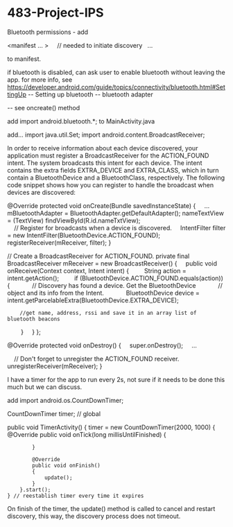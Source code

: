 # 483-Project-IPS

Bluetooth permissions - add 

<manifest ... >
  <uses-permission android:name="android.permission.BLUETOOTH" />
  <uses-permission android:name="android.permission.BLUETOOTH_ADMIN" /> // needed to initiate discovery 
  ...
</manifest>

to manifest. 


if bluetooth is disabled, can ask user to enable bluetooth without leaving the app.
for more info, see https://developer.android.com/guide/topics/connectivity/bluetooth.html#SettingUp -- Setting up bluetooth -- bluetooth adapter

-- see oncreate() method

add import android.bluetooth.*; to MainActivity.java

add... import java.util.Set; import android.content.BroadcastReceiver;

In order to receive information about each device discovered, 
your application must register a BroadcastReceiver for the ACTION_FOUND intent. 
The system broadcasts this intent for each device. 
The intent contains the extra fields EXTRA_DEVICE and EXTRA_CLASS, 
which in turn contain a BluetoothDevice and a BluetoothClass, respectively. 
The following code snippet shows how you can register to handle the broadcast when devices are discovered:

@Override
protected void onCreate(Bundle savedInstanceState) {
    ...
    mBluetoothAdapter = BluetoothAdapter.getDefaultAdapter();
    nameTextView = (TextView) findViewById(R.id.nameTxtView);	
    // Register for broadcasts when a device is discovered.
    IntentFilter filter = new IntentFilter(BluetoothDevice.ACTION_FOUND);
    registerReceiver(mReceiver, filter);
}

// Create a BroadcastReceiver for ACTION_FOUND.
private final BroadcastReceiver mReceiver = new BroadcastReceiver() {
    public void onReceive(Context context, Intent intent) {
        String action = intent.getAction();
        if (BluetoothDevice.ACTION_FOUND.equals(action)) {
            // Discovery has found a device. Get the BluetoothDevice
            // object and its info from the Intent.
            BluetoothDevice device = intent.getParcelableExtra(BluetoothDevice.EXTRA_DEVICE);
            

	    //get name, address, rssi and save it in an array list of bluetooth beacons
        }
    }
};

@Override
protected void onDestroy() {
    super.onDestroy();
    ...

    // Don't forget to unregister the ACTION_FOUND receiver.
    unregisterReceiver(mReceiver);
}

I have a timer for the app to run every 2s, 
not sure if it needs to be done this much but we can discuss.

add import android.os.CountDownTimer;

CountDownTimer timer; // global

public void TimerActivity()
    {
        timer = new CountDownTimer(2000, 1000) {
            @Override
            public void onTick(long millisUntilFinished) {

            }

            @Override
            public void onFinish()
            {
                update();
            }
        }.start();
    } // reestablish timer every time it expires

On finish of the timer, the update() method is called to cancel and restart discovery,
this way, the discovery process does not timeout. 
